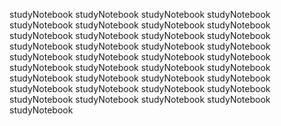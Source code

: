 studyNotebook
studyNotebook
studyNotebook
studyNotebook
studyNotebook
studyNotebook
studyNotebook
studyNotebook
studyNotebook
studyNotebook
studyNotebook
studyNotebook
studyNotebook
studyNotebook
studyNotebook
studyNotebook
studyNotebook
studyNotebook
studyNotebook
studyNotebook
studyNotebook
studyNotebook
studyNotebook
studyNotebook
studyNotebook
studyNotebook
studyNotebook
studyNotebook
studyNotebook
studyNotebook
studyNotebook
studyNotebook
studyNotebook
studyNotebook
studyNotebook
studyNotebook
studyNotebook
